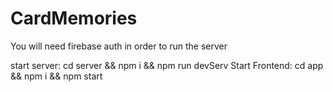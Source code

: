 # CardMemories
You will need firebase auth in order to run the server

start server: cd server && npm i && npm run devServ
Start Frontend: cd app && npm i && npm start
